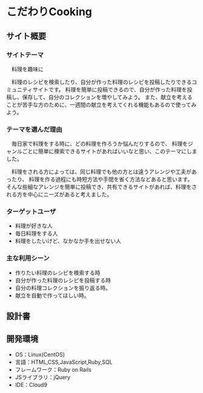 # こだわりCooking

## サイト概要
### サイトテーマ
　料理を趣味に

　料理のレシピを検索したり、自分が作った料理のレシピを投稿したりできるコミュニティサイトです。
料理を簡単に投稿できるので、自分が作った料理を投稿し、保存して、自分のコレクションを増やしてみよう。
また、献立を考えることが苦手な方のために、一週間の献立を考えてくれる機能もあるので使ってみよう。

### テーマを選んだ理由
　毎日家で料理をする時に、どの料理を作ろうか悩んだりするので、
料理をジャンルごとに簡単に検索できるサイトがあればいいなと思い、このテーマにしました。

　料理をされる方によっては、同じ料理でも他の方とは違うアレンジや工夫があったり、
料理を作る過程にも時短方法や手間を省く方法などあると思います。
そんな些細なアレンジを簡単に投稿でき、共有できるサイトがあれば、料理をされる方を中心にニーズがあると考えました。

### ターゲットユーザ
 - 料理が好きな人
 - 毎日料理をする人
 - 料理をしたいけど、なかなか手を出せない人

### 主な利用シーン
 - 作りたい料理のレシピを検索する時
 - 自分が作った料理のレシピを投稿する時
 - 自分の料理コレクションを振り返る時。
 - 献立を自動で作ってほしい時。

## 設計書


## 開発環境
- OS：Linux(CentOS)
- 言語：HTML,CSS,JavaScript,Ruby,SQL
- フレームワーク：Ruby on Rails
- JSライブラリ：jQuery
- IDE：Cloud9